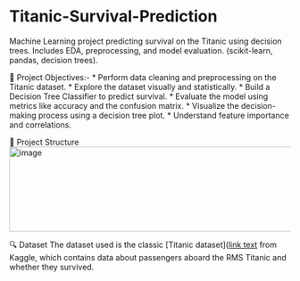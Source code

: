 # Titanic-Survival-Prediction
Machine Learning project predicting survival on the Titanic using decision trees. Includes EDA, preprocessing, and model evaluation. (scikit-learn, pandas, decision trees).

📌 Project Objectives:-
    * Perform data cleaning and preprocessing on the Titanic dataset.
    * Explore the dataset visually and statistically.
    * Build a Decision Tree Classifier to predict survival.
    * Evaluate the model using metrics like accuracy and the confusion matrix.
    * Visualize the decision-making process using a decision tree plot.
    * Understand feature importance and correlations.

📁 Project Structure
<img width="640" height="152" alt="image" src="https://github.com/user-attachments/assets/e6454aa8-ff21-4672-b592-fbc0631d5084" />


🔍 Dataset
The dataset used is the classic [Titanic dataset]([link text](https://www.kaggle.com/c/titanic/data) from Kaggle, which contains data about passengers aboard the RMS Titanic and whether they survived.




